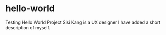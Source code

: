 # hello-world
Testing Hello World Project
Sisi Kang is a UX designer
I have added a short description of myself.
